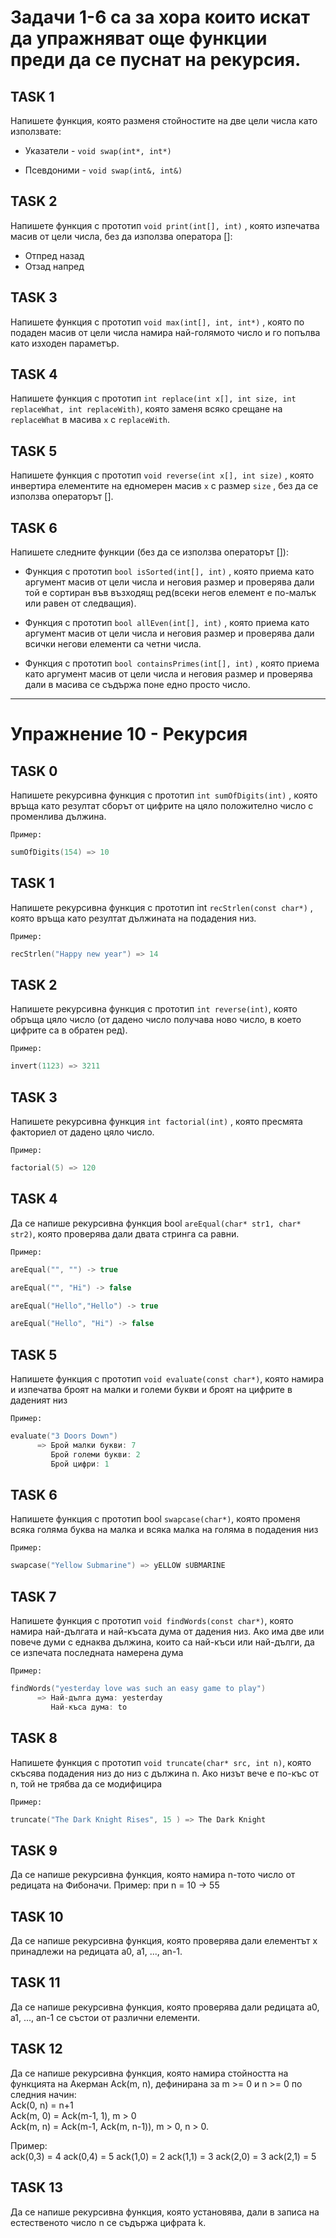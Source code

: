# Задачи 1-6 са за хора които искат да упражняват още функции преди да се пуснат на рекурсия.

## TASK 1

Напишете функция, която разменя стойностите на две цели числа като използвате:
* Указатели - `void swap(int*, int*)`
    
* Псевдоними - `void swap(int&, int&)`

## TASK 2

Напишете функция с прототип `void print(int[], int)` , която изпечатва масив от цели числа, без да използва оператора []:
   * Отпред назад
   * Отзад напред
   
## TASK 3

Напишете функция с прототип `void max(int[], int, int*)` , коятo по подаден масив от цели числа намира най-голямото число
и го попълва като изходен параметър.

## TASK 4

Напишете функция с прототип `int replace(int x[], int size, int replaceWhat, int replaceWith)`,
която заменя всяко срещане на `replaceWhat` в масива `x` с `replaceWith`.

## TASK 5

Напишете функция с прототип `void reverse(int x[], int size)` , която инвертира елементите на едномерен масив `x`
с размер `size` , без да се използва операторът [].
   
## TASK 6

Напишете следните функции (без да се използва операторът []):

   * Функция с прототип `bool isSorted(int[], int)` , която приема като аргумент масив от
      цели числа и неговия размер и проверява дали той е сортиран във възходящ ред(всеки негов елемент е по-малък или равен от следващия).
      
   * Функция с прототип `bool allEven(int[], int)` , която приема като аргумент масив от
      цели числа и неговия размер и проверява дали всички негови елементи са четни числа.
   
   * Функция с прототип `bool containsPrimes(int[], int)` , която приема като аргумент масив от
      цели числа и неговия размер и проверява дали в масива се съдържа поне едно просто число.
 -------------------------------------------

# Упражнение 10 - Рекурсия

## TASK 0
Напишете рекурсивна функция с прототип `int sumOfDigits(int)` , която връща като резултат сборът от цифрите на цяло положително
число с променлива дължина.

`Пример:` 
``` C++
sumOfDigits(154) => 10
```

## TASK 1
Напишете рекурсивна функция с прототип int `recStrlen(const char*)` , която връща като резултат дължината на подадения низ.
	
`Пример:`
``` C++
recStrlen("Happy new year") => 14
```
  
## TASK 2
Напишете рекурсивна функция с прототип `int reverse(int)`, която обръща цяло число (от дадено число получава ново число,
в което цифрите са в обратен ред).

`Пример:`
```C++
invert(1123) => 3211
```

## TASK  3
Напишете рекурсивна функция `int factorial(int)` , която пресмята факториел от дадено цяло число.

`Пример:`
```C++
factorial(5) => 120
```

## TASK 4
Да се напише рекурсивна функция bool `areEqual(char* str1, char* str2)`, която проверява дали двата стринга са равни.

`Пример:`
```C++
areEqual("", "") -> true
```
```C++
areEqual("", "Hi") -> false
```
```C++
areEqual("Hello","Hello") -> true
```
```C++
areEqual("Hello", "Hi") -> false
```

## TASK 5
Напишете функция с прототип `void evaluate(const char*)`, която намира и изпечатва
   броят на малки и големи букви и броят на цифрите в даденият низ
   
`Пример:`
``` C++
evaluate("3 Doors Down") 
      => Брой малки букви: 7
         Брой големи букви: 2
         Брой цифри: 1
```

## TASK 6
Напишете функция с прототип bool `swapcase(char*)`, която променя всяка голяма
буква на малка и всяка малка на голяма в подадения низ

`Пример:`
``` C++
swapcase("Yellow Submarine") => yELLOW sUBMARINE
```

## TASK 7
Напишете функция с прототип `void findWords(const char*)`, която намира
най-дългата и най-късата дума от дадения низ. Ако има две или
повече думи с еднаква дължина, които са най-къси или най-дълги,
да се изпечата последната намерена дума

`Пример:`
``` C++
findWords("yesterday love was such an easy game to play")
      => Най-дълга дума: yesterday
         Най-къса дума: to
```

## TASK 8
 Напишете функция с прототип `void truncate(char* src, int n)`, която скъсява
подадения низ до низ с дължина n. Ако низът вече е по-къс от n, той
не трябва да се модифицира

`Пример:`
``` C++
truncate("The Dark Knight Rises", 15 ) => The Dark Knight
```

## TASK 9

Да се напише рекурсивна функция, която намира n-тото число от редицата на Фибоначи.
Пример: при n = 10 -> 55

## TASK 10
Да се напише рекурсивна функция, която проверява дали елементът x принадлежи на редицата a0, a1, ..., an-1. 

## TASK 11
Да се напише рекурсивна функция, която проверява дали редицата a0, a1, ..., an-1  се състои от различни елементи.

## TASK 12
Да се напише рекурсивна функция, която намира стойността  на  функцията на Акерман Ack(m, n), дефинирана за m >= 0 и n >= 0 по следния начин:  
		Ack(0, n) = n+1  
		Ack(m, 0) = Ack(m-1, 1), m > 0  
		Ack(m, n) = Ack(m-1, Ack(m, n-1)), m > 0, n > 0.
    
Пример:		
ack(0,3) = 4
ack(0,4) = 5
ack(1,0) = 2
ack(1,1) = 3
ack(2,0) = 3
ack(2,1) = 5

## TASK 13
Да се напише рекурсивна функция, която установява, дали в записа на естественото число n се съдържа цифрата k.   




 
